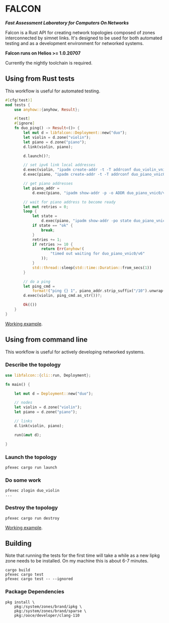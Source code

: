 # FALCON

**_Fast Assessment Laboratory for Computers On Networks_**

Falcon is a Rust API for creating network topologies composed of zones
interconnected by simnet links. It's designed to be used for both automated
testing and as a development environment for networked systems.

**Falcon runs on Helios >= 1.0.20707**

Currently the nightly toolchain is required.

## Using from Rust tests

This workflow is useful for automated testing.

```Rust
#[cfg(test)]
mod tests {
    use anyhow::{anyhow, Result};

    #[test]
    #[ignore]
    fn duo_ping() -> Result<()> {
        let mut d = libfalcon::Deployment::new("duo");
        let violin = d.zone("violin");
        let piano = d.zone("piano");
        d.link(violin, piano);

        d.launch()?;

        // set ipv6 link local addresses
        d.exec(violin, "ipadm create-addr -t -T addrconf duo_violin_vnic0/v6")?;
        d.exec(piano, "ipadm create-addr -t -T addrconf duo_piano_vnic0/v6")?;

        // get piano addresses
        let piano_addr =
            d.exec(piano, "ipadm show-addr -p -o ADDR duo_piano_vnic0/v6")?;

        // wait for piano address to become ready
        let mut retries = 0;
        loop {
            let state =
                d.exec(piano, "ipadm show-addr -po state duo_piano_vnic0/v6")?;
            if state == "ok" {
                break;
            }
            retries += 1;
            if retries >= 10 {
                return Err(anyhow!(
                    "timed out waiting for duo_piano_vnic0/v6"
                ));
            }
            std::thread::sleep(std::time::Duration::from_secs(1))
        }

        // do a ping
        let ping_cmd =
            format!("ping {} 1", piano_addr.strip_suffix("/10").unwrap());
        d.exec(violin, ping_cmd.as_str())?;

        Ok(())
    }
}
```

[Working example](examples/duo-unit).

## Using from command line

This workflow is useful for actively developing networked systems.

### Describe the topology

```Rust
use libfalcon::{cli::run, Deployment};

fn main() {

    let mut d = Deployment::new("duo");

    // nodes
    let violin = d.zone("violin");
    let piano = d.zone("piano");

    // links
    d.link(violin, piano);

    run(&mut d);

}
```

### Launch the topology

```shell
pfexec cargo run launch
```

### Do some work

```shell
pfexec zlogin duo_violin
...
```

### Destroy the topology

```shell
pfexec cargo run destroy
```


[Working example](examples/duo).

## Building

Note that running the tests for the first time will take a while as a new lipkg
zone needs to be installed. On my machine this is about 6-7 minutes.

```
cargo build
pfexec cargo test
pfexec cargo test -- --ignored
```

### Package Dependencies

```shell
pkg install \
    pkg:/system/zones/brand/ipkg \
    pkg:/system/zones/brand/sparse \
    pkg:/ooce/developer/clang-110
```
